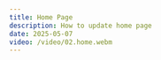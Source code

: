 ```yaml
---
title: Home Page
description: How to update home page
date: 2025-05-07
video: /video/02.home.webm
---
```


